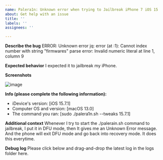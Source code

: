 ```yaml
---
name: Palera1n: Unknown error when trying to Jailbreak iPhone 7 iOS 15.7.1
about: Get help with an issue
title: ''
labels: ''
assignees: ''

---
```


**Describe the bug**
ERROR: Unknown error
jq: error (at <stdin>:1): Cannot index number with string "firmwares"
parse error: Invalid numeric literal at line 1, column 9

**Expected behavior**
I expected it to jailbreak my iPhone.

**Screenshots**

![image](https://user-images.githubusercontent.com/35181281/206823874-1190a243-cc9d-4465-bb41-6fcb444bd9e8.png)

**Info (please complete the following information):**
- iDevice's version: [iOS 15.7.1]
- Computer OS and version: [macOS 13.0]
- The command you ran: [sudo ./palera1n.sh --tweaks 15.7.1]

**Additional context**
Whenever I try to start the ./palerain.sh command to jailbreak, I put it in DFU mode, then It gives me an Unknown Error message. And the phone will exit DFU mode and go back into recovery mode. It does this everytime.

**Debug log**
Please click below and drag-and-drop the latest log in the logs folder here.


